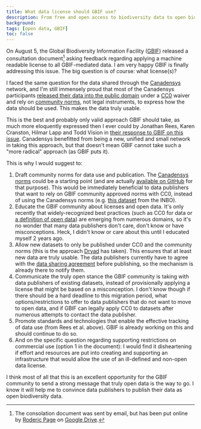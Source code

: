 ```yaml
---
title: What data license should GBIF use?
description: From free and open access to biodiversity data to open biodiversity data.
background: 
tags: [open data, GBIF]
toc: false
---
```


On August 5, the Global Biodiversity Information Facility ([GBIF](http://www.gbif.org)) released a consultation document[^1] asking feedback regarding applying a machine readable license to all GBIF-mediated data. I am very happy GBIF is finally addressing this issue. The big question is of course: what license(s)?

I faced the same question for the data shared through the [Canadensys](http://www.canadensys.net) network, and I'm still immensely proud that most of the Canadensys participants [released their data into the public domain](http://community.canadensys.net/2012/why-we-should-publish-our-data-under-cc0) under a [CC0](http://creativecommons.org/publicdomain/zero/1.0/) waiver and rely on [community norms](http://community.canadensys.net/norms), not legal instruments, to express how the data should be used. This makes the data truly usable.

This is the best and probably only valid approach GBIF should take, as much more eloquently expressed then I ever could by Jonathan Rees, Karen Cranston, Hilmar Lapp and Todd Vision in [their response to GBIF on this issue](http://doi.org/10.6084/m9.figshare.799766). Canadensys benefitted from being a new, unified and small network in taking this approach, but that doesn't mean GBIF cannot take such a "more radical" approach (as GBIF puts it).

This is why I would suggest to:

1. Draft community norms for data use and publication. The [Canadensys norms](http://community.canadensys.net/norms) could be a starting point (and are actually [available on GitHub](https://github.com/Canadensys/canadensys-norms) for that purpose). This would be immediately beneficial to data publishers that want to rely on GBIF community approved norms with CC0, instead of using the Canadensys norms (e.g. [this dataset](https://ipt.inbo.be/depletion-fishing-nete-occurrences) from the INBO).
2. Educate the GBIF community about licenses and open data. It's only recently that widely-recognized best practices (such as CC0 for data or [a definition of open data](http://opendefinition.org/okd/)) are emerging from numerous domains, so it's no wonder that many data publishers don't care, don't know or have misconceptions. Heck, I didn't know or care about this until I educated myself 2 years ago.
3. Allow new datasets to only be published under CC0 and the community norms (this is the approach [Dryad](http://blog.datadryad.org/2011/10/05/why-does-dryad-use-cc0/) has taken). This ensures that at least new data are truly usable. The data publishers currently have to agree with the [data sharing agreement](http://data.gbif.org/tutorial/datasharingagreement) before publishing, so the mechanism is already there to notify them.
4. Communicate the truly open stance the GBIF community is taking with data publishers of existing datasets, instead of provisionally applying a license that might be based on a misconception. I don't know though if there should be a hard deadline to this migration period, what options/restrictions to offer to data publishers that do not want to move to open data, and if GBIF can legally apply CC0 to datasets after numerous attempts to contact the data publisher.
5. Promote standards and technologies that enable the effective tracking of data use (from Rees et al. above). GBIF is already working on this and should continue to do so.
6. And on the specific question regarding supporting restrictions on commercial use (option 1 in the document): I would find it disheartening if effort and resources are put into creating and supporting an infrastructure that would allow the use of an ill-defined and non-open data license.

I think most of all that this is an excellent opportunity for the GBIF community to send a strong message that truly open data is the way to go. I know it will help me to convince data publishers to publish their data as open biodiversity data.

[^1]: The consolation document was sent by email, but has been put online by [Roderic Page](http://iphylo.blogspot.be/2013/08/gbif-and-open-biodiversity-data-what.html) on [Google Drive](https://docs.google.com/file/d/0B-PC5KKdhYCQZ1Y5Q2RySmdPbjQ/edit?usp=sharing).
